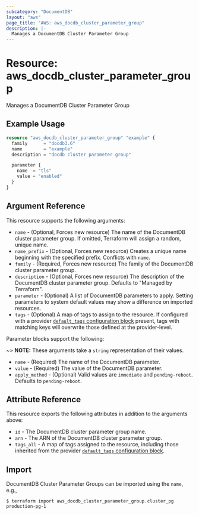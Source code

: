 ```yaml
---
subcategory: "DocumentDB"
layout: "aws"
page_title: "AWS: aws_docdb_cluster_parameter_group"
description: |-
  Manages a DocumentDB Cluster Parameter Group
---
```


# Resource: aws_docdb_cluster_parameter_group

Manages a DocumentDB Cluster Parameter Group

## Example Usage

```terraform
resource "aws_docdb_cluster_parameter_group" "example" {
  family      = "docdb3.6"
  name        = "example"
  description = "docdb cluster parameter group"

  parameter {
    name  = "tls"
    value = "enabled"
  }
}
```

## Argument Reference

This resource supports the following arguments:

* `name` - (Optional, Forces new resource) The name of the DocumentDB cluster parameter group. If omitted, Terraform will assign a random, unique name.
* `name_prefix` - (Optional, Forces new resource) Creates a unique name beginning with the specified prefix. Conflicts with `name`.
* `family` - (Required, Forces new resource) The family of the DocumentDB cluster parameter group.
* `description` - (Optional, Forces new resource) The description of the DocumentDB cluster parameter group. Defaults to "Managed by Terraform".
* `parameter` - (Optional) A list of DocumentDB parameters to apply. Setting parameters to system default values may show a difference on imported resources.
* `tags` - (Optional) A map of tags to assign to the resource. If configured with a provider [`default_tags` configuration block](https://registry.terraform.io/providers/hashicorp/aws/latest/docs#default_tags-configuration-block) present, tags with matching keys will overwrite those defined at the provider-level.

Parameter blocks support the following:

~> **NOTE:** These arguments take a `string` representation of their values.

* `name` - (Required) The name of the DocumentDB parameter.
* `value` - (Required) The value of the DocumentDB parameter.
* `apply_method` - (Optional) Valid values are `immediate` and `pending-reboot`. Defaults to `pending-reboot`.

## Attribute Reference

This resource exports the following attributes in addition to the arguments above:

* `id` - The DocumentDB cluster parameter group name.
* `arn` - The ARN of the DocumentDB cluster parameter group.
* `tags_all` - A map of tags assigned to the resource, including those inherited from the provider [`default_tags` configuration block](https://registry.terraform.io/providers/hashicorp/aws/latest/docs#default_tags-configuration-block).

## Import

DocumentDB Cluster Parameter Groups can be imported using the `name`, e.g.,

```
$ terraform import aws_docdb_cluster_parameter_group.cluster_pg production-pg-1
```
